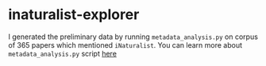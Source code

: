 # inaturalist-explorer

I generated the preliminary data by running `metadata_analysis.py` on corpus of 365 papers which mentioned `iNaturalist`. You can learn more about `metadata_analysis.py` script [here](https://github.com/petermr/crops/tree/main/metadata_analysis#readme)
